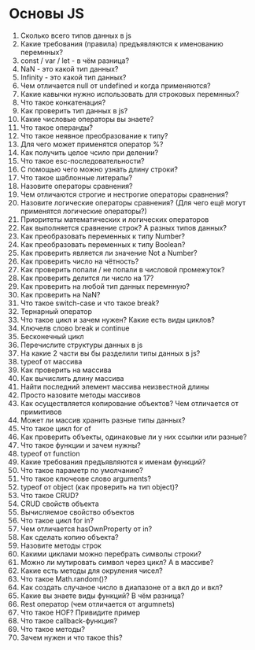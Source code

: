 # Основы JS

1. Сколько всего типов данных в js
2. Какие требования (правила) предъявляются к именованию перемнных?
3. const / var / let - в чём разница? 
4. NaN - это какой тип данных?
5. Infinity - это какой тип данных?
6. Чем отличается null от undefined и когда применяются?
7. Какие кавычки нужно использовать для строковых перемнных?
8. Что такое конкатенация?
9. Как проверить тип данных в js? 
10. Какие числовые операторы вы знаете?
11. Что такое операнды?
12. Что такое неявное преобразование к типу?
13. Для чего может применятся оператор %?
14. Как получить целое чсило при делении?
15. Что такое esc-последовательности?
16. С помощью чего можно узнать длину строки?
17. Что такое шаблонные литералы?
18. Назовите операторы сравнения?
19. Чем отличаются строгие и нестрогие операторы сравнения?
20. Назовите логические операторы сравнения? (Для чего ещё могут применятся логические операторы?)
21. Приоритеты математических и логических операторов
22. Как выполняется сравнение строк? А разных типов данных?
23. Как преобразовать переменных к типу Number?
24. Как преобразовать переменных к типу Boolean?
25. Как проверить является ли значение Not a Number?
26. Как проверить число на чётность?
27. Как проверить попали / не попали в числовой промежуток?
28. Как проверить делится ли число на 17?
29. Как проверить на любой тип данных перемнную?
30. Как проверить на NaN?
31. Что такое switch-case и что такое break?
32. Тернарный оператор
33. Что такое цикл и зачем нужен? Какие есть виды циклов?
34. Ключелв слово break и continue
35. Бесконечный цикл
36. Перечислите структуры данных в js
37. На какие 2 части вы бы разделили типы данных в js?
38. typeof от массива
39. Как проверить на массива
40. Как вычислить длину массива
41. Найти последний элемент массива неизвестной длины
42. Просто назовите методы массивов
43. Как осуществляется копирование объектов? Чем отличается от примитивов
44. Может ли массив хранить разные типы данных?
45. Что такое цикл for of
46. Как проверить объекты, одинаковые ли у них ссылки или разные?
47. Что такое функции и зачем нужны? 
48. typeof от function
49. Какие требования предъявляются к именам функций?
50. Что такое параметр по умолчанию?
51. Что такое ключеове слово arguments?
52. typeof от object (как проверить на тип object)?
53. Что такое CRUD?
54. CRUD свойств объекта
55. Вычисляемое свойство объектов
56. Что такое цикл for in?
57. Чем отличается hasOwnProperty от in? 
58. Как сделать копию объекта?
59. Назовите методы строк
60. Какими циклами можно перебрать символы строки?
61. Можно ли мутировать символ через цикл? А в массиве?
62. Какие есть методы для окруления чисел?
63. Что такое Math.random()?
64. Как создать случаное число в диапазоне от a вкл до и вкл?
65. Какие вы знаете виды функций? В чём разница?
66. Rest оператор (чем отличается от argumnets)
67. Что такое HOF? Привидите пример
68. Что такое callback-функция?
69. Что такое методы?
70. Зачем нужен и что такое this?